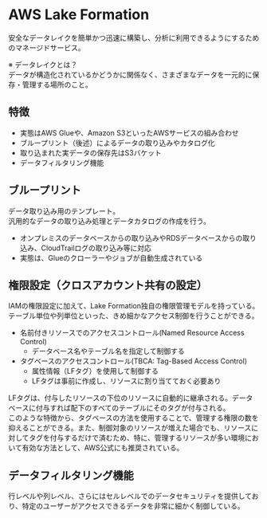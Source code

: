 # AWS Lake Formation
安全なデータレイクを簡単かつ迅速に構築し、分析に利用できるようにするためのマネージドサービス。

※ データレイクとは？  
データが構造化されているかどうかに関係なく、さまざまなデータを一元的に保存・管理する場所のこと。

## 特徴
* 実態はAWS Glueや、Amazon S3といったAWSサービスの組み合わせ
* ブループリント（後述）によるデータの取り込みやカタログ化
* 取り込まれた実データの保存先はS3バケット
* データフィルタリング機能

## ブループリント
データ取り込み用のテンプレート。  
汎用的なデータの取り込み処理とデータカタログの作成を行う。  

* オンプレミスのデータベースからの取り込みやRDSデータベースからの取り込み、CloudTrailログの取り込み等に対応
* 実態は、Glueのクローラーやジョブが自動生成されている

## 権限設定（クロスアカウント共有の設定）
IAMの権限設定に加えて、Lake Formation独自の権限管理モデルを持っている。  
テーブル単位や列単位といった、きめ細かなアクセス制御を行うことができる。

* 名前付きリソースでのアクセスコントロール(Named Resource Access Control)
  * データベース名やテーブル名を指定して制御する
* タグベースのアクセスコントロール(TBCA: Tag-Based Access Control)
  * 属性情報（LFタグ）を使用して制御する
  * LFタグは事前に作成し、リソースに割り当てておく必要あり

LFタグは、付与したリソースの下位のリソースに自動的に継承される。データベースに付与すれば配下のすべてのテーブルにそのタグが付与される。  
このような特徴から、タグベースの方法を使用することで、管理する権限の数を抑えることができる。また、制御対象のリソースが増えた場合でも、リソースに対してタグを付与するだけで済むため、特に、管理するリソースが多い環境において有効な方法として、AWS公式にも推奨されている。

## データフィルタリング機能
行レベルや列レベル、さらにはセルレベルでのデータセキュリティを提供しており、特定のユーザーがアクセスできるデータを非常に細かく制御している。
